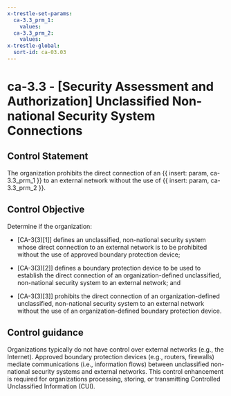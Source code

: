 ```yaml
---
x-trestle-set-params:
  ca-3.3_prm_1:
    values:
  ca-3.3_prm_2:
    values:
x-trestle-global:
  sort-id: ca-03.03
---
```


# ca-3.3 - \[Security Assessment and Authorization\] Unclassified Non-national Security System Connections

## Control Statement

The organization prohibits the direct connection of an {{ insert: param, ca-3.3_prm_1 }} to an external network without the use of {{ insert: param, ca-3.3_prm_2 }}.

## Control Objective

Determine if the organization:

- \[CA-3(3)[1]\] defines an unclassified, non-national security system whose direct connection to an external network is to be prohibited without the use of approved boundary protection device;

- \[CA-3(3)[2]\] defines a boundary protection device to be used to establish the direct connection of an organization-defined unclassified, non-national security system to an external network; and

- \[CA-3(3)[3]\] prohibits the direct connection of an organization-defined unclassified, non-national security system to an external network without the use of an organization-defined boundary protection device.

## Control guidance

Organizations typically do not have control over external networks (e.g., the Internet). Approved boundary protection devices (e.g., routers, firewalls) mediate communications (i.e., information flows) between unclassified non-national security systems and external networks. This control enhancement is required for organizations processing, storing, or transmitting Controlled Unclassified Information (CUI).
